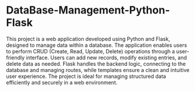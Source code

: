 # DataBase-Management-Python-Flask
This project is a web application developed using Python and Flask, designed to manage data within a database. The application enables users to perform CRUD (Create, Read, Update, Delete) operations through a user-friendly interface. Users can add new records, modify existing entries, and delete data as needed. Flask handles the backend logic, connecting to the database and managing routes, while templates ensure a clean and intuitive user experience. The project is ideal for managing structured data efficiently and securely in a web environment.
